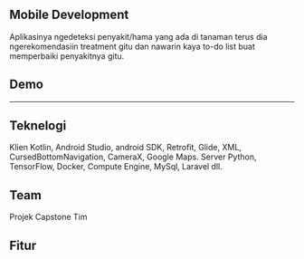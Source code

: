 ## Mobile Development
Aplikasinya ngedeteksi penyakit/hama yang ada di tanaman terus dia ngerekomendasiin treatment gitu dan nawarin kaya to-do list buat memperbaiki penyakitnya gitu.

## Demo
----------------------

## Teknelogi
Klien Kotlin, Android Studio, android SDK, Retrofit, Glide, XML, CursedBottomNavigation, CameraX, Google Maps. Server Python, TensorFlow, Docker, Compute Engine, MySql, Laravel dll.

## Team
Projek Capstone Tim 

## Fitur
